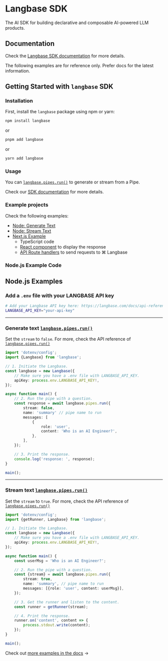 # Langbase SDK

The AI SDK for building declarative and composable AI-powered LLM products.

## Documentation

Check the [Langbase SDK documentation](https://langbase.com/docs/sdk) for more details.

The following examples are for reference only. Prefer docs for the latest information.

## Getting Started with `langbase` SDK

### Installation

First, install the `langbase` package using npm or yarn:

```bash
npm install langbase
```

or

```bash
pnpm add langbase
```

or

```bash
yarn add langbase
```

### Usage

You can [`langbase.pipes.run()`](https://langbase.com/docs/sdk/pipe/run) to generate or stream from a Pipe.

Check our [SDK documentation](https://langbase.com/docs/sdk) for more details.

### Example projects

Check the following examples:

-   [Node: Generate Text](https://github.com/LangbaseInc/langbase-sdk/blob/main/examples/nodejs/pipes/pipe.run.ts)
-   [Node: Stream Text](https://github.com/LangbaseInc/langbase-sdk/blob/main/examples/nodejs/pipes/pipe.run.stream.ts)
-   [Next.js Example](https://github.com/LangbaseInc/langbase-sdk/tree/main/examples/nextjs)
    -   TypeScript code
    -   [React component](https://github.com/LangbaseInc/langbase-sdk/tree/main/examples/nextjs/components/langbase) to display the response
    -   [API Route handlers](https://github.com/LangbaseInc/langbase-sdk/tree/main/examples/nextjs/app/langbase/pipe/run) to send requests to ⌘ Langbase

### Node.js Example Code

## Node.js Examples

### Add a `.env` file with your LANGBASE API key

```bash
# Add your Langbase API key here: https://langbase.com/docs/api-reference/api-keys
LANGBASE_API_KEY="your-api-key"
```

---

### Generate text [`langbase.pipes.run()`](https://langbase.com/docs/sdk/pipe/run)

Set the `stream` to `false`. For more, check the API reference of [`langbase.pipes.run()`](https://langbase.com/docs/langbase-sdk/generate-text)

```ts
import 'dotenv/config';
import {Langbase} from 'langbase';

// 1. Initiate the Langbase.
const langbase = new Langbase({
    // Make sure you have a .env file with LANGBASE_API_KEY.
    apiKey: process.env.LANGBASE_API_KEY!,
});

async function main() {
    // 2. Run the pipe with a question.
    const response = await langbase.pipes.run({
        stream: false,
        name: 'summary' // pipe name to run
        messages: [
            {
                role: 'user',
                content: 'Who is an AI Engineer?',
            },
        ],
    });

    // 3. Print the response.
    console.log('response: ', response);
}

main();
```

---

### Stream text [`langbase.pipes.run()`](https://langbase.com/docs/sdk/pipe/run)

Set the `stream` to `true`. For more, check the API reference of [`langbase.pipes.run()`](https://langbase.com/docs/langbase-sdk/generate-text)

```ts
import 'dotenv/config';
import {getRunner, Langbase} from 'langbase';

// 1. Initiate the Langbase.
const langbase = new Langbase({
    // Make sure you have a .env file with LANGBASE_API_KEY.
    apiKey: process.env.LANGBASE_API_KEY!,
});

async function main() {
    const userMsg = 'Who is an AI Engineer?';

    // 2. Run the pipe with a question.
    const {stream} = await langbase.pipes.run({
        stream: true,
        name: 'summary', // pipe name to run
        messages: [{role: 'user', content: userMsg}],
    });

    // 3. Get the runner and listen to the content.
    const runner = getRunner(stream);

    // 4. Print the response.
    runner.on('content', content => {
        process.stdout.write(content);
    });
}

main();
```

Check out [more examples in the docs](https://langbase.com/docs/sdk/examples) →
